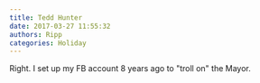 ```yaml
---
title: Tedd Hunter
date: 2017-03-27 11:55:32
authors: Ripp
categories: Holiday
---
```


 Right.  I set up my FB account 8 years ago to "troll on" the Mayor.